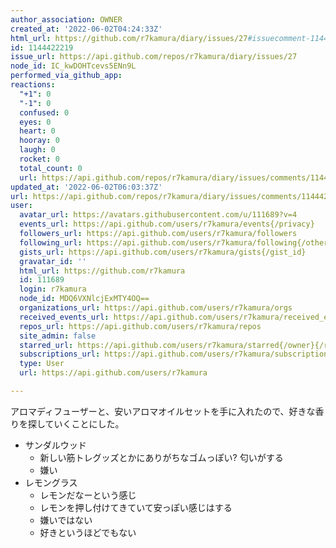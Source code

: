 ```yaml
---
author_association: OWNER
created_at: '2022-06-02T04:24:33Z'
html_url: https://github.com/r7kamura/diary/issues/27#issuecomment-1144422219
id: 1144422219
issue_url: https://api.github.com/repos/r7kamura/diary/issues/27
node_id: IC_kwDOHTcevs5ENn9L
performed_via_github_app: 
reactions:
  "+1": 0
  "-1": 0
  confused: 0
  eyes: 0
  heart: 0
  hooray: 0
  laugh: 0
  rocket: 0
  total_count: 0
  url: https://api.github.com/repos/r7kamura/diary/issues/comments/1144422219/reactions
updated_at: '2022-06-02T06:03:37Z'
url: https://api.github.com/repos/r7kamura/diary/issues/comments/1144422219
user:
  avatar_url: https://avatars.githubusercontent.com/u/111689?v=4
  events_url: https://api.github.com/users/r7kamura/events{/privacy}
  followers_url: https://api.github.com/users/r7kamura/followers
  following_url: https://api.github.com/users/r7kamura/following{/other_user}
  gists_url: https://api.github.com/users/r7kamura/gists{/gist_id}
  gravatar_id: ''
  html_url: https://github.com/r7kamura
  id: 111689
  login: r7kamura
  node_id: MDQ6VXNlcjExMTY4OQ==
  organizations_url: https://api.github.com/users/r7kamura/orgs
  received_events_url: https://api.github.com/users/r7kamura/received_events
  repos_url: https://api.github.com/users/r7kamura/repos
  site_admin: false
  starred_url: https://api.github.com/users/r7kamura/starred{/owner}{/repo}
  subscriptions_url: https://api.github.com/users/r7kamura/subscriptions
  type: User
  url: https://api.github.com/users/r7kamura

---
```

アロマディフューザーと、安いアロマオイルセットを手に入れたので、好きな香りを探していくことにした。

- サンダルウッド
    - 新しい筋トレグッズとかにありがちなゴムっぽい? 匂いがする
    - 嫌い
- レモングラス
    - レモンだなーという感じ
    - レモンを押し付けてきていて安っぽい感じはする
    - 嫌いではない
    - 好きというほどでもない